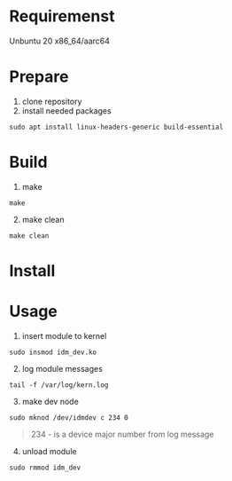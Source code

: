 # Requiremenst

Unbuntu 20 x86_64/aarc64

# Prepare

1. clone repository
2. install needed packages
```shell
sudo apt install linux-headers-generic build-essential
```

# Build

1. make
```shell
make
```
2. make clean
```shell
make clean
```

# Install

# Usage

1. insert module to kernel
```shell
sudo insmod idm_dev.ko 
```
2. log module messages
```shell
tail -f /var/log/kern.log
```
3. make dev node
```shell
sudo mknod /dev/idmdev c 234 0
```
> 234 - is a device major number from log message
4. unload module
```shell
sudo rmmod idm_dev
```
